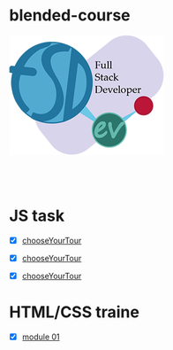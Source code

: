 # blended-course

![Banner](./logo.png) <br> <br> <br> <br>

# JS task

- [x] [chooseYourTour](https://google-barma.github.io/blended/chooseYourTour/)

- [x] [chooseYourTour](https://google-barma.github.io/blended/sumNumberOfWords/)

- [x] [chooseYourTour](https://google-barma.github.io/blended/recursive-function/)

# HTML/CSS traine

- [x] [module 01](https://google-barma.github.io/blended/new-design/)
